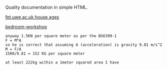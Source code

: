 
Quality documentation in simple HTML.

[fet.uwe.ac.uk house ages](https://fet.uwe.ac.uk/conweb/house_ages/elements/section4.htm)

[bedroom-workshop](http://bedroom-workshop.com/workshop-floorloading/0workshop-floorloading.html#anchortop)

```
anyway 1.5KN per square meter as per the BS6399-1
F = M*A
so he is correct that assuming A (acceleration) is gravity 9.81 m/s^2
M = F/A
1500/9.81 = 152 KG per square meter
```

```
at least 222kg within a 1meter squared area I have
```